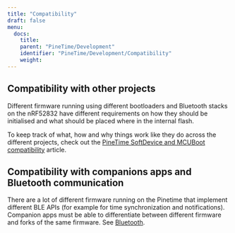```yaml
---
title: "Compatibility"
draft: false
menu:
  docs:
    title:
    parent: "PineTime/Development"
    identifier: "PineTime/Development/Compatibility"
    weight:
---
```


## Compatibility with other projects

Different firmware running using different bootloaders and Bluetooth stacks on the nRF52832 have different requirements on how they should be initialised and what should be placed where in the internal flash.

To keep track of what, how and why things work like they do across the different projects, check out the [PineTime SoftDevice and MCUBoot compatibility](/documentation/PineTime/Flashing/SD_MCUBoot) article.

## Compatibility with companions apps and Bluetooth communication

There are a lot of different firmware running on the Pinetime that implement different BLE APIs (for example for time synchronization and notifications). Companion apps must be able to differentiate between different firmware and forks of the same firmware. See [Bluetooth](/documentation/PineTime/Software/Bluetooth).
